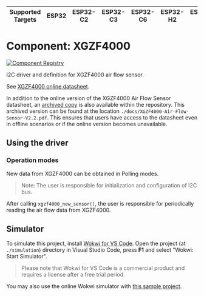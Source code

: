 | Supported Targets | ESP32 | ESP32-C2 | ESP32-C3 | ESP32-C6 | ESP32-H2 | ESP32-S2 | ESP32-S3 |
| ----------------- | ----- | -------- | -------- | -------- | -------- | -------- | -------- |

# Component: XGZF4000

[![Component Registry](https://components.espressif.com/components/hayschan/xgzf4000/badge.svg)](https://components.espressif.com/components/hayschan/xgzf4000)

I2C driver and definition for XGZF4000 air flow sensor.

See [XGZF4000 online datasheet](https://cfsensor.com/wp-content/uploads/2022/11/XGZF4000-Air-Flow-Sensor-V2.2.pdf).

In addition to the online version of the XGZF4000 Air Flow Sensor datasheet, an [archived copy](/docs/XGZF4000-Air-Flow-Sensor-V2.2.pdf) is also available within the repository. This archived version can be found at the location `./docs/XGZF4000-Air-Flow-Sensor-V2.2.pdf`. This ensures that users have access to the datasheet even in offline scenarios or if the online version becomes unavailable.

## Using the driver

### Operation modes
New data from XGZF4000 can be obtained in Polling modes.

> Note: The user is responsible for initialization and configuration of I2C bus.

After calling `xgzf4000_new_sensor()`, the user is responsible for periodically reading the air flow data from XGZF4000.

## Simulator

To simulate this project, install [Wokwi for VS Code](https://marketplace.visualstudio.com/items?itemName=wokwi.wokwi-vscode). Open the project (at `./simulation`) directory in Visual Studio Code, press **F1** and select "Wokwi: Start Simulator".

> Please note that Wokwi for VS Code is a commercial product and requires a license after a free trial period.

You may also use the online Wokwi simulator with [this sample project](https://wokwi.com/projects/385249858064235521).

